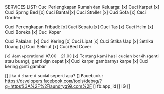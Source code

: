 SERVICES LIST:
Cuci Perlengkapan Rumah dan Keluarga:
[x] Cuci Karpet
[x] Cuci Spring Bed
[x] Cuci Bantal
[x] Cuci Stroller
[x] Cuci Sofa
[x] Cuci Gorden

Cuci Perlengkapan Pribadi:
[x] Cuci Sepatu
[x] Cuci Tas
[x] Cuci Helm
[x] Cuci Boneka
[x] Cuci Koper

Cuci Pakaian:
[x] Cuci Kering
[x] Cuci Lipat
[x] Cuci Strika Uap
[x] Setrika Doang
[x] Cuci Selimut
[x] Cuci Bed Cover



[x] Jam operational 07.00 - 21.00
[x] Tentang kami hasil cucian bersih (ganti atau buang), ganti dgn cepat
[x] Cuci karpet gambarnya karpe
[x] Cuci kering ganti gambar


[] jika d share d social seperti apa?
  [] Facebook : https://developers.facebook.com/tools/debug/?q=https%3A%2F%2Flaundryg99.com%2F
      [] fb:app_id
  [] IG
  [] 